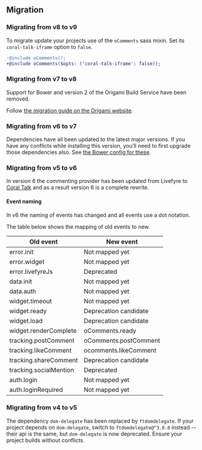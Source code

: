 ## Migration

### Migrating from v8 to v9

To migrate update your projects use of the `oComments` sass mixin. Set its `coral-talk-iframe` option to `false`.

```diff
-@include oComments();
+@include oComments($opts: ('coral-talk-iframe': false));
```

### Migrating from v7 to v8

Support for Bower and version 2 of the Origami Build Service have been removed.

Follow [the migration guide on the Origami website](https://origami.ft.com/documentation/tutorials/bower-to-npm/).

### Migrating from v6 to v7

Dependencies have all been updated to the latest major versions. If you have any conflicts while installing this version, you'll need to first upgrade those dependencies also. See [the Bower config for these](./bower.json).

### Migrating from v5 to v6

In version 6 the commenting provider has been updated from Livefyre to [Coral Talk](https://coralproject.net/talk/) and as a result version 6 is a complete rewrite.

#### Event naming

In v6 the naming of events has changed and all events use a dot notation.

The table below shows the mapping of old events to new.

| Old event              | New event             |
| ---------------------- | --------------------- |
| error.init             | Not mapped yet        |
| error.widget           | Not mapped yet        |
| error.livefyreJs       | Deprecated            |
| data.init              | Not mapped yet        |
| data.auth              | Not mapped yet        |
| widget.timeout         | Not mapped yet        |
| widget.ready           | Deprecation candidate |
| widget.load            | Deprecation candidate |
| widget.renderComplete  | oComments.ready       |
| tracking.postComment   | oComments.postComment |
| tracking.likeComment   | ocomments.likeComment |
| tracking.shareComment  | Deprecation candidate |
| tracking.socialMention | Deprecated            |
| auth.login             | Not mapped yet        |
| auth.loginRequired     | Not mapped yet        |

### Migrating from v4 to v5

The dependency `dom-delegate` has been replaced by `ftdomdelegate`. If your project depends on `dom-delegate`, switch to `ftdomdelegate@^3.0.0` instead -- their api is the same, but `dom-delegate` is now deprecated. Ensure your project builds without conflicts.
